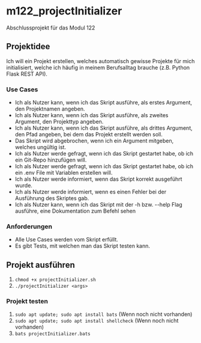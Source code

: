 # m122_projectInitializer
Abschlussprojekt für das Modul 122

## Projektidee
Ich will ein Projekt erstellen, welches automatisch gewisse Projekte für mich initialisiert, welche ich häufig in meinem Berufsalltag brauche (z.B. Python Flask REST API).

### Use Cases
- Ich als Nutzer kann, wenn ich das Skript ausführe, als erstes Argument, den Projektnamen angeben.
- Ich als Nutzer kann, wenn ich das Skript ausführe, als zweites Argument, den Projekttyp angeben.
- Ich als Nutzer kann, wenn ich das Skript ausführe, als drittes Argument, den Pfad angeben, bei dem das Projekt erstellt werden soll.
- Das Skript wird abgebrochen, wenn ich ein Argument mitgeben, welches ungültig ist.
- Ich als Nutzer werde gefragt, wenn ich das Skript gestartet habe, ob ich ein Git-Repo hinzufügen will.
- Ich als Nutzer werde gefragt, wenn ich das Skript gestartet habe, ob ich ein .env File mit Variablen erstellen will.
- Ich als Nutzer werde informiert, wenn das Skript korrekt ausgeführt wurde.
- Ich als Nutzer werde informiert, wenn es einen Fehler bei der Ausführung des Skriptes gab.
- Ich als Nutzer kann, wenn ich das Skript mit der -h bzw. --help Flag ausführe, eine Dokumentation zum Befehl sehen

### Anforderungen
- Alle Use Cases werden vom Skript erfüllt.
- Es gibt Tests, mit welchen man das Skript testen kann.

## Projekt ausführen
1. `chmod +x projectInitializer.sh`
2. `./projectInitializer <args>`

### Projekt testen
1. `sudo apt update; sudo apt install bats` (Wenn noch nicht vorhanden)
2. `sudo apt update; sudo apt install shellcheck` (Wenn noch nicht vorhanden)
3. `bats projectInitializer.bats`